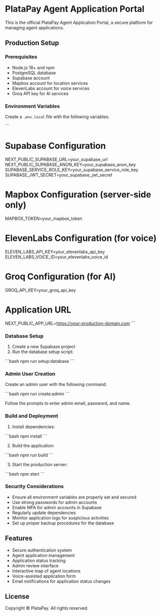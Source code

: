 # PlataPay Agent Application Portal

This is the official PlataPay Agent Application Portal, a secure platform for managing agent applications.

## Production Setup

### Prerequisites

- Node.js 18+ and npm
- PostgreSQL database
- Supabase account
- Mapbox account for location services
- ElevenLabs account for voice services
- Groq API key for AI services

### Environment Variables

Create a `.env.local` file with the following variables:

\`\`\`
# Supabase Configuration
NEXT_PUBLIC_SUPABASE_URL=your_supabase_url
NEXT_PUBLIC_SUPABASE_ANON_KEY=your_supabase_anon_key
SUPABASE_SERVICE_ROLE_KEY=your_supabase_service_role_key
SUPABASE_JWT_SECRET=your_supabase_jwt_secret

# Mapbox Configuration (server-side only)
MAPBOX_TOKEN=your_mapbox_token

# ElevenLabs Configuration (for voice)
ELEVEN_LABS_API_KEY=your_elevenlabs_api_key
ELEVEN_LABS_VOICE_ID=your_elevenlabs_voice_id

# Groq Configuration (for AI)
GROQ_API_KEY=your_groq_api_key

# Application URL
NEXT_PUBLIC_APP_URL=https://your-production-domain.com
\`\`\`

### Database Setup

1. Create a new Supabase project
2. Run the database setup script:

\`\`\`bash
npm run setup:database
\`\`\`

### Admin User Creation

Create an admin user with the following command:

\`\`\`bash
npm run create:admin
\`\`\`

Follow the prompts to enter admin email, password, and name.

### Build and Deployment

1. Install dependencies:

\`\`\`bash
npm install
\`\`\`

2. Build the application:

\`\`\`bash
npm run build
\`\`\`

3. Start the production server:

\`\`\`bash
npm start
\`\`\`

### Security Considerations

- Ensure all environment variables are properly set and secured
- Use strong passwords for admin accounts
- Enable MFA for admin accounts in Supabase
- Regularly update dependencies
- Monitor application logs for suspicious activities
- Set up proper backup procedures for the database

## Features

- Secure authentication system
- Agent application management
- Application status tracking
- Admin review interface
- Interactive map of agent locations
- Voice-assisted application form
- Email notifications for application status changes

## License

Copyright © PlataPay. All rights reserved.
